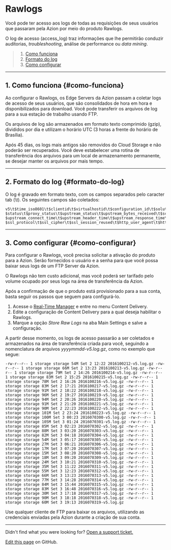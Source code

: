# Rawlogs

Você pode ter acesso aos logs de todas as requisições de seus usuários que passaram pela Azion por meio do produto Rawlogs.

O log de acesso (access_log) traz informações que lhe permitirão conduzir auditorias, _troubleshooting_, análise de performance ou _data mining_.

> 1. [Como funciona](#como-funciona)
> 2. [Formato do log](#formato-do-log)
> 3. [Como configurar](#como-configurar)

---

## 1. Como funciona {#como-funciona}

Ao configurar o Rawlogs, os Edge Servers da Azion passam a coletar logs de acesso de seus usuários, que são consolidados de hora em hora e disponibilizados para download. Você pode transferir os arquivos de log para a sua estação de trabalho usando FTP.

Os arquivos de log são armazenados em formato texto comprimido (gzip), divididos por dia e utilizam o horário UTC (3 horas a frente do horário de Brasília).

Após 45 dias, os logs mais antigos são removidos do Cloud Storage e não poderão ser recuperados. Você deve estabelecer uma rotina de transferência dos arquivos para um local de armazenamento permanente, se desejar manter os arquivos por mais tempo.

---

## 2. Formato do log {#formato-do-log}

O log é gravado em formato texto, com os campos separados pelo caracter tab (\t). Os seguintes campos são coletados:

~~~
v5\t$time_iso8601\t$clientid\t$virtualhostid\t$configuration_id\t$solution\t$solution_id\t$host\t$request_time\t$request_method\t$upstream_cache_status\t $status\t$proxy_status\t$upstream_status\t$upstream_bytes_received\t$scheme\t$request_uri\t$sessionid\t$streamname\t$sent_http_content_type\t$server_protocol\t$request_length\t$bytes_sent\t $upstream_connect_time\t$upstream_header_time\t$upstream_response_time\t$tcpinfo_rtt\t$remote_addr\t$remote_port\t$waf_attack_family\t$waf_attack_action\t$waf_country_name\t$waf_region_name\t $ssl_protocol\t$ssl_cipher\t$ssl_session_reused\t$http_user_agent\t$http_referer\t$reference_error\t$sent_http_x_original_image_size
~~~

---

## 3. Como configurar {#como-configurar}

Para configurar o Rawlogs, você precisa solicitar a ativação do produto para a Azion. Serão fornecidos o usuário e a senha para que você possa baixar seus logs de um FTP Server da Azion.

O Rawlogs não tem custo adicional, mas você poderá ser tarifado pelo volume ocupado por seus logs na área de transferência da Azion.

Após a confirmação de que o produto está provisionado para a sua conta, basta seguir os passos que seguem para configurá-lo.

1. Acesse o [Real-Time Manager](https://manager.azion.com/) e entre no menu Content Delivery.
2. Edite a configuração de Content Delivery para a qual deseja habilitar o Rawlogs.
3. Marque a opção _Store Raw Logs_ na aba Main Settings e salve a configuração.

A partir desse momento, os logs de acesso passarão a ser coletados e armazenados na área de transferência criada para você, seguindo a nomenclatura de arquivos _yyyymmdd-v5.log.gz_, como no exemplo que segue:

~~~
-rw-r--r-- 1 storage storage 54M Set 2 12:22 2016100212-v5.log.gz -rw-r--r-- 1 storage storage 66M Set 2 13:23 2016100213-v5.log.gz -rw-r--r-- 1 storage storage 79M Set 2 14:26 2016100214-v5.log.gz -rw-r--r-- 1 storage storage 83M Set 2 15:25 2016100215-v5.log.gz -rw-r--r-- 1 storage storage 78M Set 2 16:26 2016100216-v5.log.gz -rw-r--r-- 1 storage storage 83M Set 2 17:21 2016100217-v5.log.gz -rw-r--r-- 1 storage storage 91M Set 2 18:22 2016100218-v5.log.gz -rw-r--r-- 1 storage storage 96M Set 2 19:27 2016100219-v5.log.gz -rw-r--r-- 1 storage storage 94M Set 2 20:26 2016100220-v5.log.gz -rw-r--r-- 1 storage storage 91M Set 2 21:20 2016100221-v5.log.gz -rw-r--r-- 1 storage storage 90M Set 2 22:23 2016100222-v5.log.gz -rw-r--r-- 1 storage storage 101M Set 2 23:24 2016100223-v5.log.gz -rw-r--r-- 1 storage storage 100M Set 3 00:23 2016070300-v5.log.gz -rw-r--r-- 1 storage storage 105M Set 3 01:24 2016070301-v5.log.gz -rw-r--r-- 1 storage storage 85M Set 3 02:23 2016070302-v5.log.gz -rw-r--r-- 1 storage storage 88M Set 3 03:20 2016070303-v5.log.gz -rw-r--r-- 1 storage storage 82M Set 3 04:18 2016070304-v5.log.gz -rw-r--r-- 1 storage storage 54M Set 3 05:17 2016070305-v5.log.gz -rw-r--r-- 1 storage storage 27M Set 3 06:21 2016070306-v5.log.gz -rw-r--r-- 1 storage storage 17M Set 3 07:20 2016070307-v5.log.gz -rw-r--r-- 1 storage storage 15M Set 3 08:20 2016070308-v5.log.gz -rw-r--r-- 1 storage storage 18M Set 3 09:20 2016070309-v5.log.gz -rw-r--r-- 1 storage storage 24M Set 3 10:21 2016070310-v5.log.gz -rw-r--r-- 1 storage storage 35M Set 3 11:22 2016070311-v5.log.gz -rw-r--r-- 1 storage storage 55M Set 3 12:23 2016070312-v5.log.gz -rw-r--r-- 1 storage storage 66M Set 3 13:23 2016070313-v5.log.gz -rw-r--r-- 1 storage storage 77M Set 3 14:28 2016070314-v5.log.gz -rw-r--r-- 1 storage storage 84M Set 3 15:44 2016070315-v5.log.gz -rw-r--r-- 1 storage storage 83M Set 3 16:48 2016070316-v5.log.gz -rw-r--r-- 1 storage storage 30M Set 3 17:18 2016070317-v5.log.gz -rw-r--r-- 1 storage storage 90M Set 3 18:18 2016070318-v5.log.gz -rw-r--r-- 1 storage storage 60M Set 3 19:13 2016070319-v5.log.gz 
~~~

Use qualquer cliente de FTP para baixar os arquivos, utilizando as credenciais enviadas pela Azion durante a criação de sua conta.

---

Didn't find what you were looking for? [Open a support ticket.](https://tickets.azion.com/)

[Edit this page](https://github.com/aziontech/docs_en/edit/master/content-delivery/rawlogs/index.md) on GitHub.